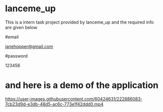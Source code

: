 # lanceme_up

This is a intern task project provided by lanceme_up and the required info are given below

#email

janehopper@gmail.com

#password

123456

# and here is a demo of the application



https://user-images.githubusercontent.com/60424631/222886083-7cb23d9d-e3db-48d5-ac6c-773e1f42ddd0.mp4

